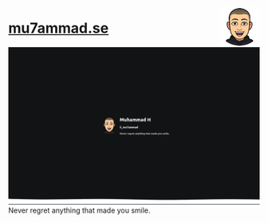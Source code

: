 <a href="https://mu7ammad.se/"><img align="right" width="80" src="./public/logo512.png"></a>
# [mu7ammad.se](https://mu7ammad.se/)
<a href="https://mu7ammad.se/"><img src="./public/banner.png"></a>
Never regret anything that made you smile.
